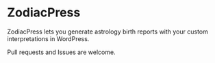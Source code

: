 ZodiacPress
===========

ZodiacPress lets you generate astrology birth reports with your custom interpretations in WordPress.

Pull requests and Issues are welcome.